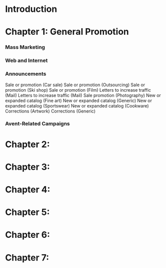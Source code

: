 # Introduction

# Chapter 1: General Promotion
### Mass Marketing
### Web and Internet
### Announcements
Sale or promotion (Car sale)
Sale or promotion (Outsourcing) 
Sale or promotion (Ski shop)
Sale or promotion (Film)
Letters to increase traffic (Mail)
Letters to increase traffic (Mail)
Sale promotion (Photography)
New or expanded catalog (Fine art)
New or expanded catalog (Generic)
New or expanded catalog (Sportswear)
New or expanded catalog (Cookware)
Corrections (Artwork)
Corrections (Generic)

### Avent-Related Campaigns

# Chapter 2:

# Chapter 3:

# Chapter 4:

# Chapter 5:

# Chapter 6:

# Chapter 7:
